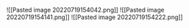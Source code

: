 ![[Pasted image 20220719154042.png]]
![[Pasted image 20220719154141.png]]
![[Pasted image 20220719154222.png]]